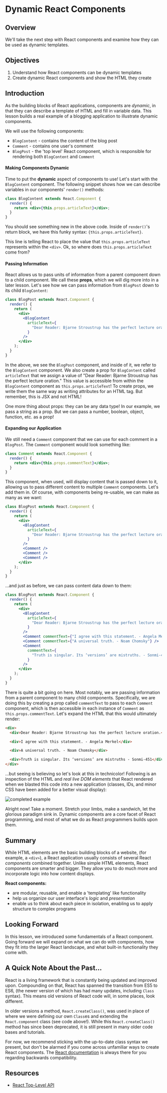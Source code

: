 # Dynamic React Components

## Overview

We'll take the next step with React components and examine how they can be used
as dynamic templates.

## Objectives

1. Understand how React components can be dynamic templates
2. Create dynamic React components and show the HTML they create

## Introduction

As the building blocks of React applications, components are _dynamic_, in that
they can describe a template of HTML and fill in variable data. This lesson
builds a real example of a blogging application to illustrate dynamic
components.

We will use the following components:

- `BlogContent` - contains the content of the blog post
- `Comment` - contains one user's comment
- `BlogPost` - the 'top level' React component, which is responsible for rendering both
  `BlogContent` and `Comment`

#### Making Components Dynamic

Time to put the **dynamic** aspect of components to use! Let's start with the
`BlogContent` component. The following snippet shows how we can describe
variables in our components' `render()` methods:

```jsx
class BlogContent extends React.Component {
  render() {
    return <div>{this.props.articleText}</div>;
  }
}
```

You should see something new in the above code. Inside of `render()`'s return
block, we have this funky syntax: `{this.props.articleText}`.

This line is telling React to place the value that `this.props.articleText`
represents within the `<div>`. Ok, so where does `this.props.articleText` come
from?

#### Passing Information

React allows us to pass units of information from a parent component down to a
child component. We call these **props**, which we will dig more into in a later lesson.
Let's see how we can pass information from `BlogPost` down to its child
`BlogContent`:

```jsx
class BlogPost extends React.Component {
  render() {
    return (
      <div>
        <BlogContent
          articleText={
            "Dear Reader: Bjarne Stroustrup has the perfect lecture oration."
          }
        />
      </div>
    );
  }
}
```

In the above, we see the `BlogPost` component, and inside of it, we refer to the `BlogContent` component. We also create a prop for `BlogContent` called `articleText` that we assign a value of "Dear Reader: Bjarne Stroustrup has the perfect lecture oration." This value is accessible from within the
`BlogContent` component as `this.props.articleText`! To create props, we write them the same way as writing attributes for an HTML tag. But remember, this is JSX and not HTML!

One more thing about props: they can be any data type! In our example, we pass a string as a prop. But we can pass a number, boolean, object, function, etc. as a prop!

#### Expanding our Application

We still need a `Comment` component that we can use for each comment in a
`BlogPost`. The `Comment` component would look something like:

```jsx
class Comment extends React.Component {
  render() {
    return <div>{this.props.commentText}</div>;
  }
}
```

This component, when used, will display content that is passed down to it,
allowing us to pass different content to multiple `Comment` components. Let's
add them in. Of course, with components being re-usable, we can make as many as
we want:

```jsx
class BlogPost extends React.Component {
  render() {
    return (
      <div>
        <BlogContent
          articleText={
            "Dear Reader: Bjarne Stroustrup has the perfect lecture oration."
          }
        />
        <Comment />
        <Comment />
        <Comment />
      </div>
    );
  }
}
```

...and just as before, we can pass content data down to them:

```jsx
class BlogPost extends React.Component {
  render() {
    return (
      <div>
        <BlogContent
          articleText={
            "Dear Reader: Bjarne Stroustrup has the perfect lecture oration."
          }
        />
        <Comment commentText={"I agree with this statement. - Angela Merkel"} />
        <Comment commentText={"A universal truth. - Noam Chomsky"} />
        <Comment
          commentText={
            "Truth is singular. Its ‘versions’ are mistruths. - Sonmi-451"
          }
        />
      </div>
    );
  }
}
```

There is quite a bit going on here. Most notably, we are passing information
from a parent component to many child components. Specifically, we are doing this by creating a prop called `commentText` to pass to each `Comment` component, which is then accessible in each instance of `Comment` as `this.props.commentText`. Let's expand the HTML that
this would ultimately render:

```html
<div>
  <div>Dear Reader: Bjarne Stroustrup has the perfect lecture oration.</div>

  <div>I agree with this statement. - Angela Merkel</div>

  <div>A universal truth. - Noam Chomsky</div>

  <div>Truth is singular. Its ‘versions’ are mistruths - Sonmi-451</div>
</div>
```

...but seeing is believing so let's look at this in technicolor! Following is an
inspection of the HTML and _real live DOM elements_ that React rendered when we
blasted this code into a new application (classes, IDs, and minor CSS have been
added for a better visual display):

![completed example](https://curriculum-content.s3.amazonaws.com/react/completed-example-dynamic-components.gif)

Alright now! Take a moment. Stretch your limbs, make a sandwich, let the
glorious paradigm sink in. Dynamic components are a core facet of React
programming, and most of what we do as React programmers builds upon them.

## Summary

While HTML elements are the basic building blocks of a website, (for
example, a `<div>`), a React application usually consists of several React
_components_ combined together. Unlike simple HTML elements, React components
are smarter and bigger. They allow you to do much more and incorporate logic
into how content displays.

**React components:**

- are modular, reusable, and enable a 'templating' like functionality
- help us organize our user interface's _logic_ and _presentation_
- enable us to think about each piece in isolation, enabling us to apply structure to complex programs

## Looking Forward

In this lesson, we introduced some fundamentals of a React component. Going
forward we will expand on what we can do with components, how they fit into the
larger React landscape, and what built-in functionality they come with.

## A Quick Note About the Past...

React is a living framework that is constantly being updated and improved upon.
Compounding on that, React has spanned the transition from ES5 to ES6, (the
newer version of which has had many updates, including `Class` syntax). This
means old versions of React code will, in some places, look different.

In older versions a method, `React.createClass()`, was used in place of where we
were defining our own `Class`es and extending the `React.component` class (see
code above!). While this `React.createClass()` method has since been deprecated,
it is still present in many older code bases and tutorials.

For now, we recommend sticking with the up-to-date class syntax we present, but
don't be alarmed if you come across unfamiliar ways to create React components.
The [React documentation][old-react] is always there for you regarding backwards
compatibility.

## Resources

- [React Top-Level API](https://reactjs.org/docs/react-api.html)

[old-react]: https://reactjs.org/docs/react-without-es6.html
[react-component]: https://reactjs.org/docs/components-and-props.html
[bjarne-stroustrup]: https://www.youtube.com/watch?v=JBjjnqG0BP8
